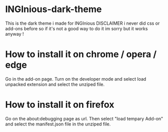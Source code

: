 # INGInious-dark-theme
This is the dark theme i made for INGInious
DISCLAIMER i never did css or add-ons before so if it's not a good way to do it im sorry but it works anyway !

# How to install it on chrome / opera / edge
Go in the add-on page. Turn on the developer mode and select load unpacked extension and select the unziped file.

# How to install it on firefox
Go on the about:debugging page as url. Then select "load tempary Add-on" and select the manifest.json file in the unziped file.
